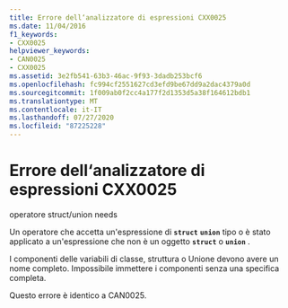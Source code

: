```yaml
---
title: Errore dell‘analizzatore di espressioni CXX0025
ms.date: 11/04/2016
f1_keywords:
- CXX0025
helpviewer_keywords:
- CAN0025
- CXX0025
ms.assetid: 3e2fb541-63b3-46ac-9f93-3dadb253bcf6
ms.openlocfilehash: fc994cf2551627cd3efd9be67dd9a2dac4379a0d
ms.sourcegitcommit: 1f009ab0f2cc4a177f2d1353d5a38f164612bdb1
ms.translationtype: MT
ms.contentlocale: it-IT
ms.lasthandoff: 07/27/2020
ms.locfileid: "87225228"
---
```

# <a name="expression-evaluator-error-cxx0025"></a>Errore dell‘analizzatore di espressioni CXX0025

operatore struct/union needs

Un operatore che accetta un'espressione di **`struct`** **`union`** tipo o è stato applicato a un'espressione che non è un oggetto **`struct`** o **`union`** .

I componenti delle variabili di classe, struttura o Unione devono avere un nome completo. Impossibile immettere i componenti senza una specifica completa.

Questo errore è identico a CAN0025.
